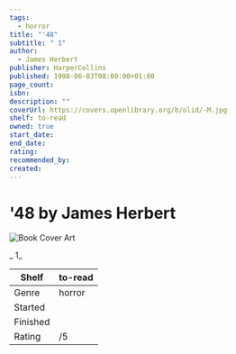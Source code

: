 ```yaml
---
tags:
  - horror
title: "'48"
subtitle: " 1"
author:
  - James Herbert
publisher: HarperCollins
published: 1998-06-03T08:00:00+01:00
page_count: 
isbn: 
description: ""
coverUrl: https://covers.openlibrary.org/b/olid/-M.jpg
shelf: to-read
owned: true
start_date: 
end_date: 
rating: 
recommended_by: 
created: 
---
```


# '48 by James Herbert

![Book Cover Art](https://covers.openlibrary.org/b/olid/-M.jpg)

_ 1_

| Shelf | to-read |
| --- | --- |
| Genre | horror |
| Started |  |
| Finished |  |
| Rating | /5 |

